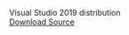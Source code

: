 Visual Studio 2019 distribution<br>
[Download Source](https://archive.org/details/vs_community_20240731_0628)
